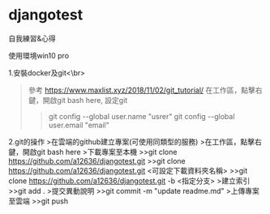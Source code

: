 # djangotest
自我練習&心得

使用環境win10 pro

1.安裝docker及git<\br>
>參考 https://www.maxlist.xyz/2018/11/02/git_tutorial/
>在工作區，點擊右鍵，開啟git bash here, 設定git
>>git config --global user.name "usrer"
>>git config --global user.email "email"

2.git的操作
	>在雲端的github建立專案(可使用同類型的服務)
	>在工作區，點擊右鍵，開啟git bash here
	>下載專案至本機
		>>git clone https://github.com/a12636/djangotest.git
		>>git clone https://github.com/a12636/djangotest.git <可設定下載資料夾名稱>
		>>git clone https://github.com/a12636/djangotest.git -b <指定分支>
	>建立索引
		>>git add .
	>提交異動說明
		>>git commit -m "update readme.md"
	>上傳專案至雲端
		>>git push